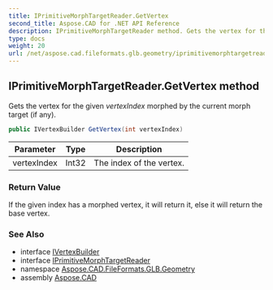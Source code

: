 ```yaml
---
title: IPrimitiveMorphTargetReader.GetVertex
second_title: Aspose.CAD for .NET API Reference
description: IPrimitiveMorphTargetReader method. Gets the vertex for the given vertexIndex morphed by the current morph target if any
type: docs
weight: 20
url: /net/aspose.cad.fileformats.glb.geometry/iprimitivemorphtargetreader/getvertex/
---
```

## IPrimitiveMorphTargetReader.GetVertex method

Gets the vertex for the given *vertexIndex* morphed by the current morph target (if any).

```csharp
public IVertexBuilder GetVertex(int vertexIndex)
```

| Parameter | Type | Description |
| --- | --- | --- |
| vertexIndex | Int32 | The index of the vertex. |

### Return Value

If the given index has a morphed vertex, it will return it, else it will return the base vertex.

### See Also

* interface [IVertexBuilder](../../ivertexbuilder/)
* interface [IPrimitiveMorphTargetReader](../)
* namespace [Aspose.CAD.FileFormats.GLB.Geometry](../../iprimitivemorphtargetreader/)
* assembly [Aspose.CAD](../../../)


